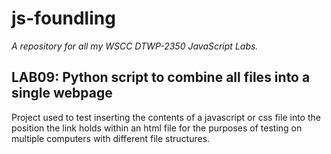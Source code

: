 js-foundling
==============

*A repository for all my WSCC DTWP-2350 JavaScript Labs.*

LAB09: Python script to combine all files into a single webpage
--------------
Project used to test inserting the contents of a javascript or css file into the position the link holds within an html file for the purposes of testing on multiple computers with different file structures.
